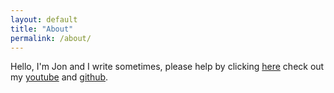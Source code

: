 ```yaml
---
layout: default
title: "About"
permalink: /about/
---
```


Hello, I'm Jon and I write sometimes, please help by clicking [here](https://youtu.be/qeMFqkcPYcg)
check out my [youtube](https://www.youtube.com/user/windfiresteel) and [github](https://www.github.com/windfiresteel).
